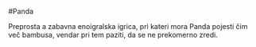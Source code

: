 #Panda

Preprosta a zabavna enoigralska igrica, pri kateri mora Panda pojesti čim več bambusa, vendar pri tem paziti, da se ne prekomerno zredi.
